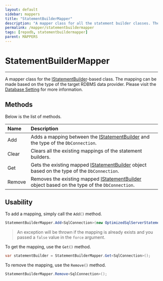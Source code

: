```yaml
---
layout: default
sidebar: mappers
title: "StatementBuilderMapper"
description: "A mapper class for all the statement builder classes. The mapping can be made based on the type of the target RDBMS data provider."
permalink: /mapper/statementbuildermapper
tags: [repodb, statementbuildermapper]
parent: MAPPERS
---
```


# StatementBuilderMapper

---

A mapper class for the [IStatementBuilder](/interface/istatementbuilder)-based class. The mapping can be made based on the type of the target RDBMS data provider. Please visit the [Database Setting](/extensibility/databasesetting) for more information.

## Methods

Below is the list of methods.

| Name | Description |
|:-----|:------------|
| Add | Adds a mapping between the [IStatementBuilder](/interface/istatementbuilder) and the type of the `DbConnection`. |
| Clear | Clears all the existing mappings of the statement builders. |
| Get | Gets the existing mapped [IStatementBuilder](/interface/istatementbuilder) object based on the type of the `DbConnection`. |
| Remove | Removes the existing mapped [IStatementBuilder](/interface/istatementbuilder) object based on the type of the `DbConnection`. |

## Usability

To add a mapping, simply call the `Add()` method.

```csharp
StatementBuilderMapper.Add<SqlConnection>(new OptimizedSqlServerStatementBuilder(), true);
```

> An exception will be thrown if the mapping is already exists and you passed a `false` value in the `force` argument.

To get the mapping, use the `Get()` method.

```csharp
var statementBuilder = StatementBuilderMapper.Get<SqlConnection>();
```

To remove the mapping, use the `Remove()` method.

```csharp
StatementBuilderMapper.Remove<SqlConnection>();
```

